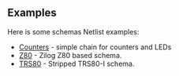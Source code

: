 ## Examples

Here is some schemas Netlist examples:

- [Counters](counters/README.md) - simple chain for counters and LEDs
- [Z80](z80/README.md) - Zilog Z80 based schema.
- [TRS80](trs80/README.md) - Stripped TRS80-I schema.
